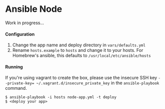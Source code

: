 # Ansible Node

Work in progress...

#### Configuration

1. Change the app name and deploy directory in `vars/defaults.yml`
2. Rename `hosts.example` to `hosts` and change it to your hosts. For Homebrew's
   ansible, this defaults to `/usr/local/etc/ansible/hosts`

#### Running

If you're using vagrant to create the box, please use the insecure SSH key `--private-key= ~/.vagrant.d/insecure_private_key` in the `ansible-playbook` command.

    $ ansible-playbook -i hosts node-app.yml -t deploy
    $ <deploy your app>

[vbox]:    https://www.virtualbox.org/wiki/Downloads
[vagrant]: http://downloads.vagrantup.com/
[vbguest]: https://github.com/dotless-de/vagrant-vbguest
[hosts]:   https://github.com/cogitatio/vagrant-hostsupdater
